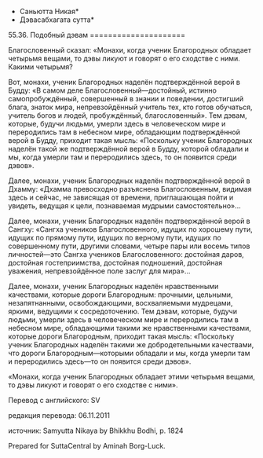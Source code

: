 * Саньютта Никая*
* Дэвасабхагата сутта*

55\.36\. Подобный дэвам
\=\=\=\=\=\=\=\=\=\=\=\=\=\=\=\=\=\=\=\=\=

Благословенный сказал: «Монахи, когда ученик Благородных обладает четырьмя вещами, то дэвы ликуют и говорят о его сходстве с ними\. Какими четырьмя?

Вот, монахи, ученик Благородных наделён подтверждённой верой в Будду: «В самом деле Благословенный—достойный, истинно самопробуждённый, совершенный в знании и поведении, достигший блага, знаток мира, непревзойдённый учитель тех, кто готов обучаться, учитель богов и людей, пробуждённый, благословенный»\. Тем дэвам, которые, будучи людьми, умерли здесь в человеческом мире и переродились там в небесном мире, обладающим подтверждённой верой в Будду, приходит такая мысль: «Поскольку ученик Благородных наделён такой же подтверждённой верой в Будду, которой обладали и мы, когда умерли там и переродились здесь, то он появится среди дэвов»\.

Далее, монахи, ученик Благородных наделён подтверждённой верой в Дхамму: «Дхамма превосходно разъяснена Благословенным, видимая здесь и сейчас, не зависящая от времени, приглашающая пойти и увидеть, ведущая к цели, познаваемая мудрыми самостоятельно»…

Далее, монахи, ученик Благородных наделён подтверждённой верой в Сангху: «Сангха учеников Благословенного, идущих по хорошему пути, идущих по прямому пути, идущих по верному пути, идущих по совершенному пути, другими словами, четыре пары или восемь типов личностей—это Сангха учеников Благословенного: достойная даров, достойная гостеприимства, достойная подношений, достойная уважения, непревзойдённое поле заслуг для мира»…

Далее, монахи, ученик Благородных наделён нравственными качествами, которые дороги Благородным: прочными, цельными, незапятнанными, освобождающими, восхваляемыми мудрецами, яркими, ведущими к сосредоточению\. Тем дэвам, которые, будучи людьми, умерли здесь в человеческом мире и переродились там в небесном мире, обладающими такими же нравственными качествами, которые дороги Благородным, приходит такая мысль: «Поскольку ученик Благородных наделён такими же добродетельными качествами, что дороги Благородным—которыми обладали и мы, когда умерли там и переродились здесь—то он появится среди дэвов»\.

«Монахи, когда ученик Благородных обладает этими четырьмя вещами, то дэвы ликуют и говорят о его сходстве с ними»\.

Перевод с английского: SV

редакция перевода: 06\.11\.2011

источник: Samyutta Nikaya by Bhikkhu Bodhi, p\. 1824

Prepared for SuttaCentral by Aminah Borg\-Luck\.